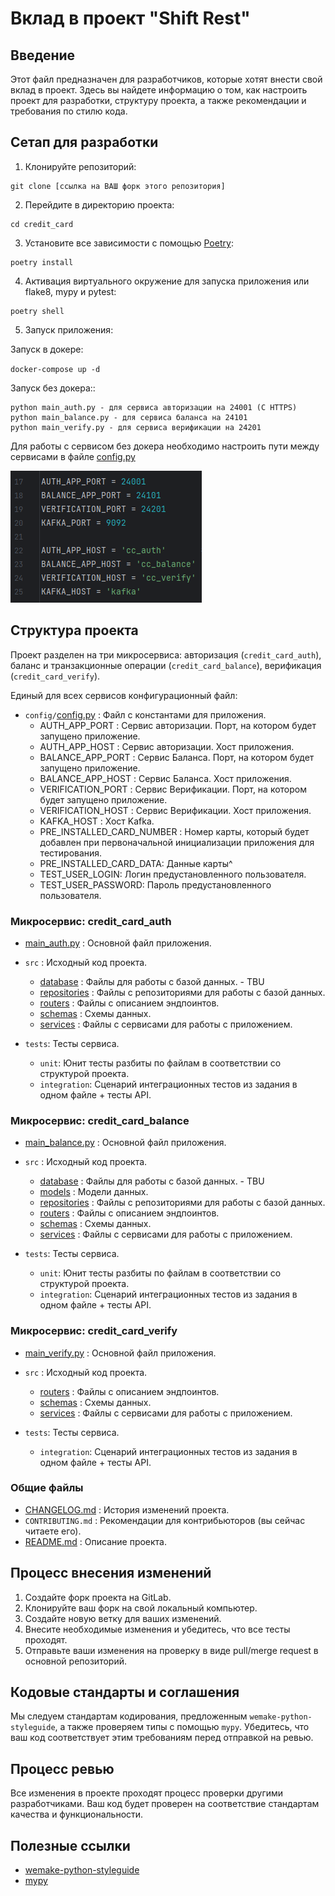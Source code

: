 # Вклад в проект "Shift Rest"

## Введение

Этот файл предназначен для разработчиков, которые хотят внести свой вклад в проект. Здесь вы найдете информацию о том, как настроить проект для разработки, структуру проекта, а также рекомендации и требования по стилю кода.

## Сетап для разработки

1. Клонируйте репозиторий:
```
git clone [ссылка на ВАШ форк этого репозитория]
```

2. Перейдите в директорию проекта:
```
cd credit_card
```

3. Установите все зависимости с помощью [Poetry](https://python-poetry.org/):
```
poetry install
```

4. Активация виртуального окружение для запуска приложения или flake8, mypy и pytest:
```
poetry shell
```

5. Запуск приложения:

Запуск в докере:

`docker-compose up -d`


Запуск без докера::

```
python main_auth.py - для сервиса авторизации на 24001 (C HTTPS)
python main_balance.py - для сервиса баланса на 24101
python main_verify.py - для сервиса верификации на 24201
```

Для работы с сервисом без докера необходимо настроить пути между сервисами в файле [config.py](config%2Fconfig.py)

![img_2.png](img_2.png)



## Структура проекта

Проект разделен на три микросервиса: авторизация (`credit_card_auth`),
баланс и транзакционные операции (`credit_card_balance`),
верификация (`credit_card_verify`).

Единый для всех сервисов конфигурационный файл:
- `config/`[config.py](config%2Fconfig.py) : Файл с константами для приложения.
  - AUTH_APP_PORT : Сервис авторизации. Порт, на котором будет запущено приложение.
  - AUTH_APP_HOST : Сервис авторизации. Хост приложения.
  - BALANCE_APP_PORT : Сервис Баланса. Порт, на котором будет запущено приложение.
  - BALANCE_APP_HOST : Сервис Баланса. Хост приложения.
  - VERIFICATION_PORT : Сервис Верификации. Порт, на котором будет запущено приложение.
  - VERIFICATION_HOST : Сервис Верификации. Хост приложения.
  - KAFKA_HOST : Хост Kafka.
  - PRE_INSTALLED_CARD_NUMBER : Номер карты, который будет добавлен при первоначальной инициализации приложения для тестирования.
  - PRE_INSTALLED_CARD_DATA: Данные карты^
  - TEST_USER_LOGIN: Логин предустановленного пользователя.
  - TEST_USER_PASSWORD: Пароль предустановленного пользователя.

### Микросервис: credit_card_auth

- [main_auth.py](main_auth.py) : Основной файл приложения.

- `src` : Исходный код проекта.
  - [database](src%2Fdatabase) : Файлы для работы с базой данных.  - TBU
  - [repositories](credit_card_auth%2Fsrc%2Frepositories) : Файлы с репозиториями для работы с базой данных.
  - [routers](credit_card_auth%2Fsrc%2Frouters) : Файлы с описанием эндпоинтов.
  - [schemas](credit_card_auth%2Fsrc%2Fschemas) : Схемы данных.
  - [services](credit_card_auth%2Fsrc%2Fservices) : Файлы с сервисами для работы с приложением.

- `tests`: Тесты сервиса.
  - `unit`: Юнит тесты разбиты по файлам в соответствии со структурой проекта.
  - `integration`: Сценарий интеграционных тестов из задания в одном файле + тесты API.


### Микросервис: credit_card_balance
- [main_balance.py](main_balance.py) : Основной файл приложения.

- `src` : Исходный код проекта.
  - [database](src%2Fdatabase) : Файлы для работы с базой данных.  - TBU
  - [models](src%2Fmodels) : Модели данных.
  - [repositories](credit_card_balance%2Fsrc%2Frepositories) : Файлы с репозиториями для работы с базой данных.
  - [routers](credit_card_balance%2Fsrc%2Frouters) : Файлы с описанием эндпоинтов.
  - [schemas](credit_card_balance%2Fsrc%2Fschemas) : Схемы данных.
  - [services](credit_card_balance%2Fsrc%2Fservices) : Файлы с сервисами для работы с приложением.

- `tests`: Тесты сервиса.
  - `unit`: Юнит тесты разбиты по файлам в соответствии со структурой проекта.
  - `integration`: Сценарий интеграционных тестов из задания в одном файле + тесты API.

### Микросервис: credit_card_verify
- [main_verify.py](main_verify.py) : Основной файл приложения.

- `src` : Исходный код проекта.
  - [routers](credit_card_verify%2Fsrc%2Frouters) : Файлы с описанием эндпоинтов.
  - [schemas](credit_card_verify%2Fsrc%2Fschemas) : Схемы данных.
  - [services](credit_card_verify%2Fsrc%2Fservices) : Файлы с сервисами для работы с приложением.

- `tests`: Тесты сервиса.
  - `integration`: Сценарий интеграционных тестов из задания в одном файле + тесты API.

### Общие файлы
- [CHANGELOG.md](CHANGELOG.md) : История изменений проекта.
- `CONTRIBUTING.md` : Рекомендации для контрибьюторов (вы сейчас читаете его).
- [README.md](README.md) : Описание проекта.

## Процесс внесения изменений

1. Создайте форк проекта на GitLab.
2. Клонируйте ваш форк на свой локальный компьютер.
3. Создайте новую ветку для ваших изменений.
4. Внесите необходимые изменения и убедитесь, что все тесты проходят.
5. Отправьте ваши изменения на проверку в виде pull/merge request в основной репозиторий.

## Кодовые стандарты и соглашения

Мы следуем стандартам кодирования, предложенным `wemake-python-styleguide`, а также проверяем типы с помощью `mypy`. Убедитесь, что ваш код соответствует этим требованиям перед отправкой на ревью.

## Процесс ревью

Все изменения в проекте проходят процесс проверки другими разработчиками. Ваш код будет проверен на соответствие стандартам качества и функциональности.

## Полезные ссылки

- [wemake-python-styleguide](https://github.com/wemake-services/wemake-python-styleguide)
- [mypy](http://mypy-lang.org/)
